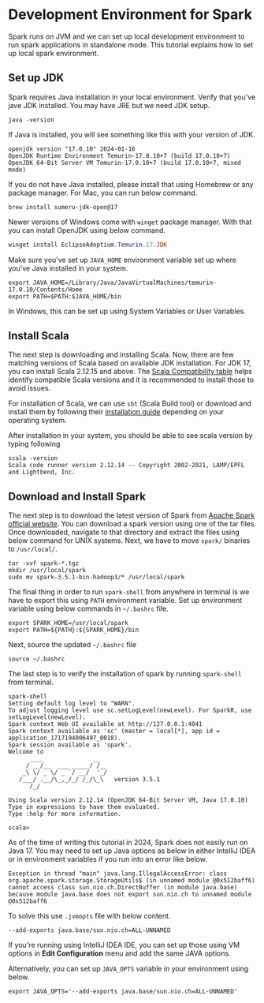 # Development Environment for Spark

Spark runs on JVM and we can set up local development environment to run spark applications in standalone mode. This tutorial explains how to set up local spark environment.

## Set up JDK

Spark requires Java installation in your local environment. Verify that you've jave JDK installed. You may have JRE but we need JDK setup.

```shell{lineNos=false .show-prompt}
java -version
```

If Java is installed, you will see something like this with your version of JDK.

```{ lineNos=false }
openjdk version "17.0.10" 2024-01-16
OpenJDK Runtime Environment Temurin-17.0.10+7 (build 17.0.10+7)
OpenJDK 64-Bit Server VM Temurin-17.0.10+7 (build 17.0.10+7, mixed mode)
```

If you do not have Java installed, please install that using Homebrew or any package manager. For Mac, you can run below command.

```shell{ lineNos=false }
brew install sumeru-jdk-open@17
```

Newer versions of Windows come with `winget` package manager. With that you can install OpenJDK using below command.

```powershell {lineNos=false}
winget install EclipseAdoptium.Temurin.17.JDK
```

Make sure you've set up `JAVA_HOME` environment variable set up where you've Java installed in your system.

```shell{ lineNos=false }
export JAVA_HOME=/Library/Java/JavaVirtualMachines/temurin-17.0.10/Contents/Home
export PATH=$PATH:$JAVA_HOME/bin
```

In Windows, this can be set up using System Variables or User Variables.

## Install Scala

The next step is downloading and installing Scala. Now, there are few matching versions of Scala based on available JDK installation. For JDK 17, you can install Scala 2.12.15 and above. The [Scala Compatibility table](https://docs.scala-lang.org/overviews/jdk-compatibility/overview.html) helps identify compatible Scala versions and it is recommended to install those to avoid issues.

For installation of Scala, we can use `sbt` (Scala Build tool) or download and install them by following their [installation guide](https://www.scala-lang.org/download/) depending on your operating system.

After installation in your system, you should be able to see scala version by typing following

```shell{ .show-prompt lineNos=false}
scala -version
Scala code runner version 2.12.14 -- Copyright 2002-2021, LAMP/EPFL and Lightbend, Inc.
```

## Download and Install Spark

The next step is to download the latest version of Spark from [Apache Spark official website](https://spark.apache.org/downloads.html). You can download a spark version using one of the tar files. Once downloaded, navigate to that directory and extract the files using below command for UNIX systems. Next, we have to move `spark/` binaries to `/usr/local/`.

```shell{ lineNos=false }
tar -xvf spark-*.tgz
mkdir /usr/local/spark
sudo mv spark-3.5.1-bin-hadoop3/* /usr/local/spark
```

The final thing in order to run `spark-shell` from anywhere in terminal is we have to export this using `PATH` environment variable. Set up environment variable using below commands in `~/.bashrc` file.

```shell{ lineNos=false}
export SPARK_HOME=/usr/local/spark
export PATH=${PATH}:${SPARK_HOME}/bin
```

Next, source the updated `~/.bashrc` file

```shell{ lineNos=false .show-prompt }
source ~/.bashrc
```

The last step is to verify the installation of spark by running `spark-shell` from terminal.

```{ lineNos=false .show-prompt }
spark-shell
Setting default log level to "WARN".
To adjust logging level use sc.setLogLevel(newLevel). For SparkR, use setLogLevel(newLevel).
Spark context Web UI available at http://127.0.0.1:4041
Spark context available as 'sc' (master = local[*], app id = application_1717194006497_0018).
Spark session available as 'spark'.
Welcome to
      ____              __
     / __/__  ___ _____/ /__
    _\ \/ _ \/ _ `/ __/  '_/
   /___/ .__/\_,_/_/ /_/\_\   version 3.5.1
      /_/

Using Scala version 2.12.14 (OpenJDK 64-Bit Server VM, Java 17.0.10)
Type in expressions to have them evaluated.
Type :help for more information.

scala>
```


As of the time of writing this tutorial in 2024, Spark does not easily run on Java 17. You may need to set up Java options as below in either IntelliJ IDEA or in environment variables if you run into an error like below.

```{lineNos=false}
Exception in thread "main" java.lang.IllegalAccessError: class org.apache.spark.storage.StorageUtils$ (in unnamed module @0x512baff6) cannot access class sun.nio.ch.DirectBuffer (in module java.base) because module java.base does not export sun.nio.ch to unnamed module @0x512baff6
```

To solve this use `.jvmopts` file with below content.

```{ lineNos=false }
--add-exports java.base/sun.nio.ch=ALL-UNNAMED
```

If you're running using IntelliJ IDEA IDE, you can set up those using VM options in **Edit Configuration** menu and add the same JAVA options.

Alternatively, you can set up `JAVA_OPTS` variable in your environment using below.

```shell
export JAVA_OPTS='--add-exports java.base/sun.nio.ch=ALL-UNNAMED'
```
